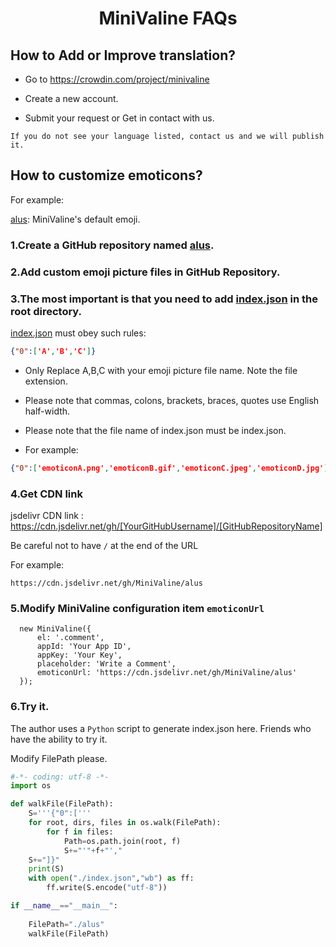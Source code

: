 # <div align="center">MiniValine FAQs</div>

## How to Add or Improve translation?

-  Go to https://crowdin.com/project/minivaline

-  Create a new account.

-  Submit your request or Get in contact with us.

`
If you do not see your language listed, contact us and we will publish it.
`

## How to customize emoticons?

For example:

[alus](https://github.com/MiniValine/alus): MiniValine's default emoji.

### 1.Create a GitHub repository named [alus](https://github.com/MiniValine/alus).

### 2.Add custom emoji picture files in GitHub Repository.

### 3.The most important is that you need to add [index.json](https://github.com/MiniValine/alus/blob/master/index.json) in the root directory.

[index.json](https://github.com/MiniValine/alus/blob/master/index.json) must obey such rules:

``` json
{"0":['A','B','C']}
```
* Only Replace A,B,C with your emoji picture file name. Note the file extension.

* Please note that commas, colons, brackets, braces, quotes use English half-width.

* Please note that the file name of index.json must be index.json.

* For example:

``` json
{"0":['emoticonA.png','emoticonB.gif','emoticonC.jpeg','emoticonD.jpg']}
```

### 4.Get CDN link

jsdelivr CDN link : https://cdn.jsdelivr.net/gh/[YourGitHubUsername]/[GitHubRepositoryName]

Be careful not to have `/` at the end of the URL

For example:

```
https://cdn.jsdelivr.net/gh/MiniValine/alus
```

### 5.Modify MiniValine configuration item `emoticonUrl`


```
  new MiniValine({
      el: '.comment',
      appId: 'Your App ID',
      appKey: 'Your Key',
      placeholder: 'Write a Comment',
      emoticonUrl: 'https://cdn.jsdelivr.net/gh/MiniValine/alus'
  });

```

### 6.Try it.

The author uses a `Python` script to generate index.json here. Friends who have the ability to try it.

Modify FilePath please.

``` python
#-*- coding: utf-8 -*-
import os

def walkFile(FilePath):
    S='''{"0":['''
    for root, dirs, files in os.walk(FilePath):
        for f in files:
            Path=os.path.join(root, f)
            S+="'"+f+"',"
    S+="]}"
    print(S)
    with open("./index.json","wb") as ff:
        ff.write(S.encode("utf-8"))

if __name__=="__main__":
    
    FilePath="./alus"
    walkFile(FilePath)
```
